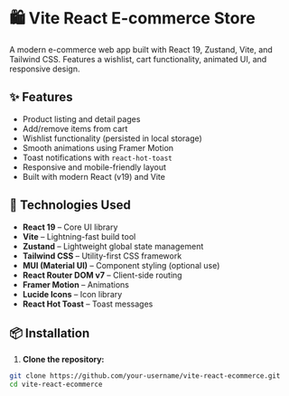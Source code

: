 # 🛍️ Vite React E-commerce Store

A modern e-commerce web app built with React 19, Zustand, Vite, and Tailwind CSS. Features a wishlist, cart functionality, animated UI, and responsive design.

## ✨ Features

- Product listing and detail pages
- Add/remove items from cart
- Wishlist functionality (persisted in local storage)
- Smooth animations using Framer Motion
- Toast notifications with `react-hot-toast`
- Responsive and mobile-friendly layout
- Built with modern React (v19) and Vite

## 🔧 Technologies Used

- **React 19** – Core UI library
- **Vite** – Lightning-fast build tool
- **Zustand** – Lightweight global state management
- **Tailwind CSS** – Utility-first CSS framework
- **MUI (Material UI)** – Component styling (optional use)
- **React Router DOM v7** – Client-side routing
- **Framer Motion** – Animations
- **Lucide Icons** – Icon library
- **React Hot Toast** – Toast messages

## 📦 Installation

1. **Clone the repository:**
```bash
git clone https://github.com/your-username/vite-react-ecommerce.git
cd vite-react-ecommerce
